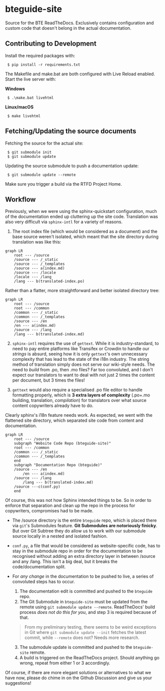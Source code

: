 # bteguide-site
Source for the BTE ReadTheDocs. Exclusively contains configuration and custom code that doesn't belong in the actual documentation.

## Contributing to Development

Install the required packages with:
```
 $ pip install -r requirements.txt
```

The Makefile and make.bat are both configured with Live Reload enabled. Start the live server with:

**Windows**
```
 $ .\make.bat livehtml
```
**Linux/macOS**
```
 $ make livehtml
```

## Fetching/Updating the source documents

Fetching the source for the actual site:
```
 $ git submodule init
 $ git submodule update
```

Updating the source submodule to push a documentation update:
```
 $ git submodule update --remote
```
Make sure you trigger a build via the RTFD Project Home.


## Workflow

Previously, when we were using the sphinx-quickstart configuration, much of the documentation ended up cluttering up the site code. Translation was also very difficult via `sphinx-intl` for a variety of reasons. 
1. The root index file (which would be considered as a document) and the base source weren't isolated, which meant that the site directory during translation was like this:

```mermaid
graph LR
    root --- /source
    /source --- /_static
    /source --- /_templates
    /source --- a(index.md)
    /source --- /locale
    /locale --- /lang
    /lang --- b(translated-index.po)
```

Rather than a flatter, more straightforward and better isolated directory tree:

```mermaid
graph LR
    root --- /source
    root --- /common
    /common --- /_static
    /common --- /_templates
    /source --- /en
    /en --- a(index.md)
    /source --- /lang
    /lang --- b(translated-index.md)
```

2. `sphinx-intl` requires the use of `gettext`. While it is industry-standard, to need to pay entire platforms like Transifex or Crowdin to handle our _strings_ is absurd, seeing how it is only `gettext`'s own unnecessary complexity that has lead to the state of the i18n industry. The string method of translation simply does not serve our wiki-style needs. The need to _build_ from .po, then .mo files? Far too convoluted, and I don't expect our translators to want to deal with not just 2 times the content per document, but 3 times the files!

3. `gettext` would also require a specialised .po file editor to handle formatting properly, which is **3 extra layers of complexity** (.po+.mo building, translation, _compilation_) for translators over what source content copywriters already have to do.

Clearly sphinx's i18n feature needs work. As expected, we went with the flattened site directory, which separated site code from content and documentation.

```mermaid
graph LR
    root --- /source
    subgraph "Website Code Repo (bteguide-site)"
    root --- /common
    /common --- /_static
    /common --- /_templates
    end
    subgraph "Documentation Repo (bteguide)"
    /source --- /en
        /en --- a(index.md)
    /source --- /lang
        /lang --- b(translated-index.md)
    /source ---c(conf.py)
    end
```

Of course, this was not how Sphinx intended things to be. So in order to enforce that separation and clean up the repo in the process for copywriters, compromises had to be made. 
- The /source directory is the entire `bteguide` repo, which is placed there via `git`'s Submodules feature. **Git Submodules are notoriously finicky**. But over Git Subtree they do allow us to work with our submodule source locally in a nested and isolated fashion.
  
- `conf.py`, a file that would be considered as website-specific code, has to stay in the submodule repo in order for the documentation to be recognised without adding an extra directory layer in between /source and any /lang. This isn't a big deal, but it breaks the code/documentation split.
  
- For *any change* in the documentation to be pushed to live, a series of convoluted steps has to occur.

  1. The documentation edit is committed and pushed to the `bteguide` repo.
  2. The Git Submodule in `bteguide-site` must be updated from the remote using `git submodule update --remote`. ReadTheDocs' build process _does not do this for you_, and step 3 is required because of that.
  > From my preliminary testing, there seems to be weird exceptions in Git where `git submodule update --init` fetches the latest commit, while `--remote` does not? Needs more research.
  3. The submodule update is committed and pushed to the `bteguide-site` remote.
  4. A build is triggered on the ReadTheDocs project. Should anything go wrong, repeat from either 1 or 3 accordingly.

Of course, if there are more elegant solutions or alternatives to what we have now, please do chime in on the Github Discussion and give us your suggestions!